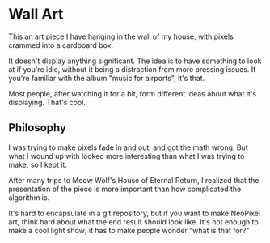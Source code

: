 Wall Art
========

This an art piece I have
hanging in the wall of my house, with
pixels crammed into a cardboard box.

It doesn't display anything significant.
The idea is to have something to look at if you're idle,
without it being a distraction from more pressing issues.
If you're familiar with the album "music for airports",
it's that.

Most people, after watching it for a bit,
form different ideas about what it's displaying.
That's cool.


Philosophy
----------

I was trying to make pixels fade in and out,
and got the math wrong.
But what I wound up with looked more interesting
than what I was trying to make,
so I kept it.

After many trips to Meow Wolf's House of Eternal Return,
I realized that the presentation of the piece
is more important
than how complicated the algorithm is.

It's hard to encapsulate in a git repository,
but if you want to make NeoPixel art,
think hard about what the end result should look like.
It's not enough to make a cool light show;
it has to make people wonder "what is that for?"

